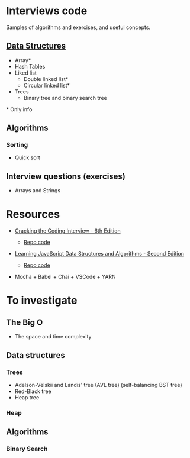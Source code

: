 # Interviews code
Samples of algorithms and exercises, and useful concepts.

## [Data Structures](./data-structures.md)

* Array*
* Hash Tables
* Liked list
  * Double linked list*
  * Circular linked list*
* Trees
  * Binary tree and binary search tree

\* Only info


## Algorithms

### Sorting

* Quick sort

## Interview questions (exercises)

* Arrays and Strings

# Resources

 * [Cracking the Coding Interview - 6th Edition](http://www.crackingthecodinginterview.com/)
   * [Repo code](https://github.com/careercup/CtCI-6th-Edition)

 * [Learning JavaScript Data Structures and Algorithms - Second Edition](https://www.packtpub.com/web-development/learning-javascript-data-structures-and-algorithms-second-edition)
   * [Repo code](https://github.com/loiane/javascript-datastructures-algorithms)

 * Mocha + Babel + Chai + VSCode + YARN


# To investigate

## The Big O

* The space and time complexity

## Data structures

### Trees

* Adelson-Velskii and Landis' tree (AVL tree) (self-balancing BST tree)
* Red-Black tree
* Heap tree

### Heap

## Algorithms

### Binary Search
